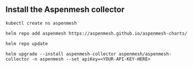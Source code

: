 ## Install the Aspenmesh collector

    kubectl create ns aspenmesh

    helm repo add aspenmesh https://aspenmesh.github.io/aspenmesh-charts/

    helm repo update

    helm upgrade --install aspenmesh-collector aspenmesh/aspenmesh-collector -n aspenmesh --set apiKey=<YOUR-API-KEY-HERE>
